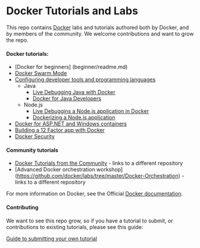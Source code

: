 # Docker Tutorials and Labs

This repo contains [Docker](https://docker.com) labs and tutorials authored both by Docker, and by members of the community. We welcome contributions and want to grow the repo.

#### Docker tutorials:
* [Docker for beginners] (beginner/readme.md)
* [Docker Swarm Mode](swarm-mode/README.md)
* [Configuring developer tools and programming languages](developer-tools/README.md)
  * Java
    * [Live Debugging Java with Docker](developer-tools/java-debugging)
    * [Docker for Java Developers](developer-tools/java/)
  * Node.js
    * [Live Debuggins a Node.js application in Docker](developer-tools/nodejs-debuggins)
    * [Dockerizing a Node.js application](developer-tools/nodejs/)
* [Docker for ASP.NET and Windows containers](windows/readme.md)
* [Building a 12 Factor app with Docker](12factor/README.md)
* [Docker Security](security/README.md)


#### Community tutorials
* [Docker Tutorials from the Community](https://github.com/docker/community/blob/master/tutorials/docker-tutorials.md) - links to a different repository
* [Advanced Docker orchestration workshop] (https://github.com/docker/labs/tree/master/Docker-Orchestration) - links to a different repository

For more information on Docker, see the Official [Docker documentation](https://docs.docker.com).

#### Contributing

We want to see this repo grow, so if you have a tutorial to submit, or contributions to existing tutorials, please see this guide:

[Guide to submitting your own tutorial](contribute.md)

